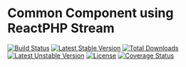 Common Component using ReactPHP Stream
==============

[![Build Status](https://travis-ci.org/laravie/serialize-queries.svg?branch=master)](https://travis-ci.org/laravie/serialize-queries)
[![Latest Stable Version](https://poser.pugx.org/laravie/serialize-queries/v/stable)](https://packagist.org/packages/laravie/serialize-queries)
[![Total Downloads](https://poser.pugx.org/laravie/serialize-queries/downloads)](https://packagist.org/packages/laravie/serialize-queries)
[![Latest Unstable Version](https://poser.pugx.org/laravie/serialize-queries/v/unstable)](https://packagist.org/packages/laravie/serialize-queries)
[![License](https://poser.pugx.org/laravie/serialize-queries/license)](https://packagist.org/packages/laravie/serialize-queries)
[![Coverage Status](https://coveralls.io/repos/github/laravie/serialize-queries/badge.svg?branch=master)](https://coveralls.io/github/laravie/serialize-queries?branch=master)
